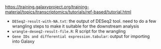 https://training.galaxyproject.org/training-material/topics/transcriptomics/tutorials/ref-based/tutorial.html

- `DESeq2-result-with-NA.txt`: the output of DESeq2 tool. need to do a few wrangling steps to make it suitable for the downstream analysis
- `wrangle-deseq2-result-file.R`: R script for the wrangling
- `Gene IDs and differential expression.tabular`: output for importing into Galaxy
